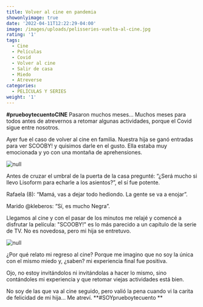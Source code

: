 ```yaml
---
title: Volver al cine en pandemia
showonlyimage: true
date: '2022-04-11T12:22:29-04:00'
image: /images/uploads/pelisseries-vuelta-al-cine.jpg
rating: '1'
tags:
  - Cine
  - Películas
  - Covid
  - Volver al cine
  - Salir de casa
  - Miedo
  - Atreverse
categories:
  - PELÍCULAS Y SERIES
weight: '1'
---
```

**\#prueboytecuentoCINE** Pasaron muchos meses… Muchos meses para todos antes de atrevernos a retomar algunas actividades, porque el Covid sigue entre nosotros.

<!--more-->

Ayer fue el caso de volver al cine en familia. Nuestra hija se ganó entradas para ver SCOOBY! y quisimos darle en el gusto. Ella estaba muy emocionada y yo con una montaña de aprehensiones.

![null](/images/uploads/pelisseries-vuelta-al-cine.jpg)

Antes de cruzar el umbral de la puerta de la casa pregunté: “¿Será mucho si llevo Lisoform para echarle a los asientos?”, el sí fue potente.

Rafaela (8): “Mamá, vas a dejar todo hediondo. La gente se va a enojar”.

Marido @kleberos: “Sí, es mucho Negra”.

Llegamos al cine y con el pasar de los minutos me relajé y comencé a disfrutar la película: "SCOOBY!" es lo más parecido a un capítulo de la serie de TV. No es novedosa, pero mi hija se entretuvo.

![null](/images/uploads/pelisseries.jpg)

¿Por qué relato mi regreso al cine? Porque me imagino que no soy la única con el mismo miedo y, ¿saben? mi experiencia final fue positiva.

Ojo, no estoy invitándolos ni invitándolas a hacer lo mismo, sino contándoles mi experiencia y que retomar viejas actividades está bien.

No soy de las que va al cine seguido, pero valió la pena cuando vi la carita de felicidad de mi hija… Me atreví. **\#SOYprueboytecuento
**
